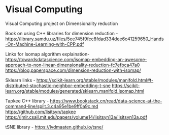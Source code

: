 # Visual Computing
Visual Computing project on Dimensionality reduction

Book on using C++ libraries for dimension reduction -
https://library.samdu.uz/files/5ee745f9fcc8fdad334dee6c41259650_Hands-On-Machine-Learning-with-CPP.pdf

Links for Isomap algorithm explaination-
https://towardsdatascience.com/isomap-embedding-an-awesome-approach-to-non-linear-dimensionality-reduction-fc7efbca47a0
https://blog.paperspace.com/dimension-reduction-with-isomap/

Sklearn links -
https://scikit-learn.org/stable/modules/manifold.html#t-distributed-stochastic-neighbor-embedding-t-sne
https://scikit-learn.org/stable/modules/generated/sklearn.manifold.Isomap.html

Tapkee C++ library -
https://www.bookstack.cn/read/data-science-at-the-command-line/spilt.3.c4a95e1be9ff0a9c.md
https://github.com/lisitsyn/tapkee
https://jmlr.csail.mit.edu/papers/volume14/lisitsyn13a/lisitsyn13a.pdf

tSNE library -
https://lvdmaaten.github.io/tsne/



